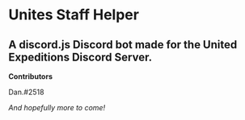 # Unites Staff Helper
## A discord.js Discord bot made for the United Expeditions Discord Server.

__Contributors__

Dan.#2518

*And hopefully more to come!*
